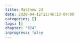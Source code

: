 ```yaml
---
title: Matthew 24
date: 2020-04-12T12:46:13-04:00
categories: []
tags: []
chapter: "024"
inprogress: false
---
```


